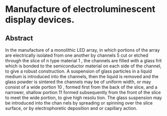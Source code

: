 # Manufacture of electroluminescent display devices.

## Abstract
In the manufacture of a monolithic LED array, in which portions of the array are electrically isolated from one another by channels 5 cut or etched through the slice of n type material 1 , the channels are filled with a glass frit which is bonded to the semiconductor material on each side of the channel, to give a robust construction. A suspension of glass particles in a liquid medium is introduced into the channels, then the liquid is removed and the glass powder is sintered the channels may be of uniform width, or may consist of a wide portion 10 , formed first from the back of the slice, and a narrower, shallow portion 11 formed subsequently from the front of the slice to meet the wide portion, to give high resolu tion. The glass suspension may be introduced into the chan nels by spreading or spinning over the slice surface, or by electrophoretic deposition and or capillary action.